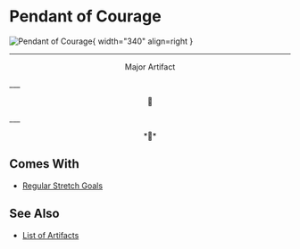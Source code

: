 # Pendant of Courage

![Pendant of Courage](../assets/artifacts_major-pendant_of_courage.webp){ width="340" align=right }
___
<p style="text-align: center;" markdown>Major Artifact</p>
___
<p style="text-align: center;" markdown>🚧</p>
___
<p style="text-align: center;" markdown>*🚧*</p>


## Comes With

- [Regular Stretch Goals](../content.md)


## See Also

- [List of Artifacts](../artifacts.md)
